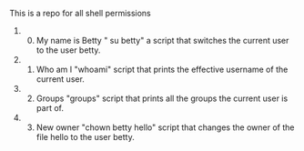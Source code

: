 This is a repo for all shell permissions 

1. 0. My name is Betty   " su betty"   a script that switches the current user to the user betty.
2. 1. Who am I    "whoami"  script that prints the effective username of the current user. 
3. 2. Groups  "groups"  script that prints all the groups the current user is part of.
4. 3. New owner "chown betty hello" script that changes the owner of the file hello to the user betty.

